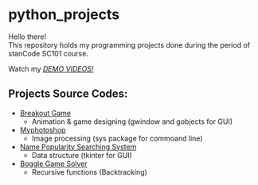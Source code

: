 # python_projects
Hello there!\
This repository holds my programming projects done during the period of stanCode SC101 course.

Watch my *[DEMO VIDEOS!](https://www.facebook.com/100003148183695/videos/3889284381186463/)*

## Projects Source Codes:
* [Breakout Game](https://github.com/fish159753/python_projects/blob/main/SC101_Assignment2%E2%80%93%E5%90%B3%E9%89%A6%E5%BF%A0/breakout_extensions%20.py)
  * Animation & game designing (gwindow and gobjects for GUI)
* [Myphotoshop](https://github.com/fish159753/python_projects/blob/main/SC101_Assignment3%EF%BC%BF%E5%90%B3%E9%89%A6%E5%BF%A0/stanCodoshop.py)
  * Image processing (sys package for commoand line)
* [Name Popularity Searching System](https://github.com/fish159753/python_projects/tree/main/SC101_Assignment4_%E5%90%B3%E9%89%A6%E5%BF%A0)
  * Data structure (tkinter for GUI)
* [Boggle Game Solver](https://github.com/fish159753/python_projects/blob/main/SC101_Assignment5_%E5%90%B3%E9%89%A6%E5%BF%A0/boggle.py)
  * Recursive functions (Backtracking)
